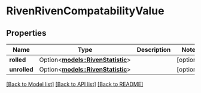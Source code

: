 # RivenRivenCompatabilityValue

## Properties

Name | Type | Description | Notes
------------ | ------------- | ------------- | -------------
**rolled** | Option<[**models::RivenStatistic**](rivenStatistic.md)> |  | [optional]
**unrolled** | Option<[**models::RivenStatistic**](rivenStatistic.md)> |  | [optional]

[[Back to Model list]](../README.md#documentation-for-models) [[Back to API list]](../README.md#documentation-for-api-endpoints) [[Back to README]](../README.md)


